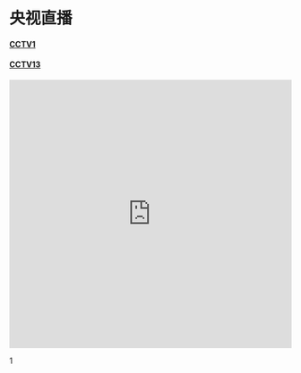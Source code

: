 # 央视直播

#### [CCTV1](https://tv.cctv.com/live/cctv1)
#### [CCTV13](https://tv.cctv.com/live/cctv13)

<iframe id="C-Video" src="https://tv.cctv.com/live/index.shtml?spm=C94212.P4YnMod9m2uD.EIwhI2yTzbfq.1" scrolling="no" border="0" frameborder="no" framespacing="0" allowfullscreen="true" width="100%" height="480"> </iframe>

1